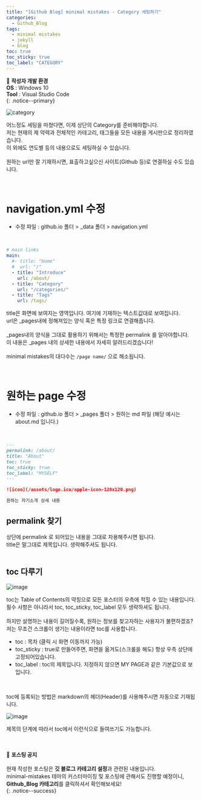 ```yaml
---
title: "[Github Blog] minimal mistakes - Category 세팅하기"
categories:
  - Github_Blog
tags:
  - minimal mistakes
  - jekyll
  - blog
toc: true
toc_sticky: true
toc_label: "CATEGORY"
---
```


📌 **작성자 개발 환경** <br>
**OS** : Windows 10<br>
**Tool** : Visual Studio Code<br>
{: .notice--primary}

![category](https://user-images.githubusercontent.com/45550607/102036580-8eb6c280-3e06-11eb-893a-8433222ef87b.PNG)

어느정도 세팅을 마쳤다면, 이제 상단의 Category를 준비해야합니다.<br>
저는 현재의 제 약력과 전체적인 카테고리, 태그들을 모든 내용을 게시판으로 정리하였습니다.<br>
이 외에도 연도별 등의 내용으로도 세팅하실 수 있습니다.<br>
<br>
원하는 url만 잘 기재하시면, 표출하고싶으신 사이트(Github 등)로 연결하실 수도 있습니다.<br>
<br>
<br>

# navigation.yml 수정

- 수정 파일 : github.io 폴더 > _data 폴더 > navigation.yml
<br>

```yml
# main links
main:
  #- title: "Home"
  #  url: "/"
  - title: "Introduce"
    url: /about/
  - title: "Category"
    url: "/categories/"
  - title: "Tags"
    url: /tags/
```
title은 화면에 보여지는 영역입니다. 여기에 기재하는 텍스트값대로 보여집니다.<br>
url은 _pages내에 정해져있는 양식 혹은 특정 링크로 연결해줍니다.<br>
<br>
_pages내의 양식을 그대로 활용하기 위해서는 특정한 permalink 를 알아야합니다.<br>
이 내용은 _pages 내의 상세한 내용에서 자세히 알려드리겠습니다!<br>
<br>
minimal mistakes의 대다수는 `/page name/` 으로 해소됩니다.<br>
<br>
<br>

# 원하는 page 수정

- 수정 파일 : github.io 폴더 > _pages 폴더 > 원하는 md 파일 (해당 예시는 about.md 입니다.)
<br>

```md
---
permalink: /about/
title: "About"
toc: true
toc_sticky: true
toc_label: "MYSELF"
---

![icon](/assets/logo.ico/apple-icon-120x120.png)

원하는 자기소개 상세 내용
```

## permalink 찾기

상단에 permalink 로 되어있는 내용을 그대로 차용해주시면 됩니다.<br>
title은 말그대로 제목입니다. 생략해주셔도 됩니다.<br>
<br>

## toc 다루기

![image](https://user-images.githubusercontent.com/45550607/102038539-dccdc500-3e0a-11eb-8620-d6d17092d2cf.png)<br>

toc는 Table of Contents의 약칭으로 모든 포스터의 우측에 적힐 수 있는 내용입니다.<br>
필수 사항은 아니라서 toc, toc_sticky, toc_label 모두 생략하셔도 됩니다.<br>
<br>
하지만 설명하는 내용이 길어질수록, 원하는 정보를 찾고자하는 사용자가 불편하겠죠?<br>
저는 무조건 스크롤이 생기는 내용이라면 toc를 사용합니다.

- toc : 목차 (클릭 시 화면 이동까지 가능)
- toc_sticky : true로 만들어주면, 화면을 옮겨도(스크롤을 해도) 항상 우측 상단에 고정되어있습니다.
- toc_label : toc의 제목입니다. 지정하지 않으면 MY PAGE과 같은 기본값으로 보입니다.
<br>

toc에 등록되는 방법은 markdown의 헤더(Header)를 사용해주시면 자동으로 기재됩니다.<br>

![image](https://user-images.githubusercontent.com/45550607/102038869-b8beb380-3e0b-11eb-96a1-2a441c3d3ce8.png)

제목의 단계에 따라서 toc에서 이런식으로 들여쓰기도 가능합니다.<br>
<br>
<br>


🔔 **포스팅 공지** <br><br>
현재 작성한 포스팅은 **깃 블로그 카테고리 설정**과 관련된 내용입니다.<br>
minimal-mistakes 테마의 커스터마이징 및 포스팅에 관해서도 진행할 예정이니, 
**Github_Blog 카테고리**를 클릭하셔서 확인해보세요!<br>
{: .notice--success}